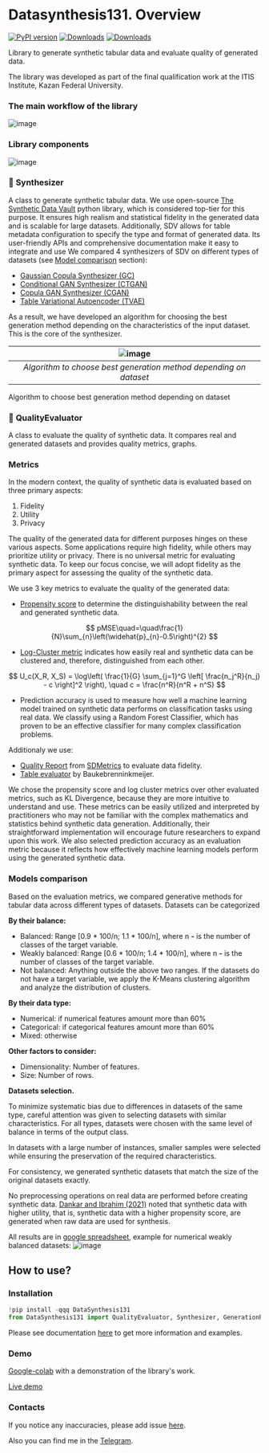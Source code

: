 # Datasynthesis131. Overview
[![PyPI version](https://badge.fury.io/py/DataSynthesis131.svg)](https://badge.fury.io/py/DataSynthesis131)
[![Downloads](https://pepy.tech/badge/DataSynthesis131)](https://pepy.tech/project/DataSynthesis131)
[![Downloads](https://pepy.tech/badge/DataSynthesis131/month)](https://pepy.tech/project/DataSynthesis131)

Library to generate synthetic tabular data and evaluate quality of generated data.

The library was developed as part of the final qualification work at the ITIS Institute, Kazan Federal University.

### The main workflow of the library
![image](https://github.com/MaratElagin/DataSynthesis131/assets/78168429/7df94cc6-c702-4229-8ac8-a43b4bd909de)

### Library components
![image](https://github.com/MaratElagin/DataSynthesis131/assets/78168429/f51280cf-2a96-40ee-828d-8c08dea7e761)

### 🎲 **Synthesizer**
A class to generate synthetic tabular data. We use open-source [The Synthetic Data Vault](https://docs.sdv.dev/sdv) python library, which is considered top-tier for this purpose. It ensures high realism and statistical fidelity in the generated data and is scalable for large datasets. Additionally, SDV allows for table metadata configuration to specify the type and format of generated data. Its user-friendly APIs and comprehensive documentation make it easy to integrate and use
We compared 4 synthesizers of SDV on different types of datasets (see [Model comparison](https://www.notion.so/Datasynthesis131-documentation-59e40c1fac4e406d88f2674a59ea83c4?pvs=21) section):

- [Gaussian Copula Synthesizer (GC)](https://docs.sdv.dev/sdv/single-table-data/modeling/synthesizers/gaussiancopulasynthesizer)
- [Conditional GAN Synthesizer (CTGAN)](https://docs.sdv.dev/sdv/single-table-data/modeling/synthesizers/ctgansynthesizer)
- [Copula GAN Synthesizer (CGAN)](https://docs.sdv.dev/sdv/single-table-data/modeling/synthesizers/copulagansynthesizer)
- [Table Variational Autoencoder (TVAE)](https://docs.sdv.dev/sdv/single-table-data/modeling/synthesizers/tvaesynthesizer)

As a result, we have developed an algorithm for choosing the best generation method depending on the characteristics of the input dataset. This is the core of the synthesizer.

| ![image](https://github.com/MaratElagin/DataSynthesis131/assets/78168429/4150d04e-0438-4492-b037-29c297167147) |
|:--:| 
| *Algorithm to choose best generation method depending on dataset* |

Algorithm to choose best generation method depending on dataset

### 📐 **QualityEvaluator**

A class to evaluate the quality of synthetic data. It compares real and generated datasets and provides quality metrics, graphs.

### Metrics

In the modern context, the quality of synthetic data is evaluated based on three primary aspects:

1. Fidelity
2. Utility
3. Privacy

The quality of the generated data for different purposes hinges on these various aspects. Some applications require high fidelity, while others may prioritize utility or privacy. There is no universal metric for evaluating synthetic data. To keep our focus concise, we will adopt fidelity as the primary aspect for assessing the quality of the synthetic data.

We use 3 key metrics to evaluate the quality of the generated data:

- [Propensity score](https://www.mdpi.com/2227-7390/11/15/3278#:~:text=distribution%20%5B26%5D.-,The%20propensity%20score,-%5B27%5D%20evaluates) to determine the distinguishability between the real and generated synthetic data.

$$
pMSE\quad=\quad\frac{1}{N}\sum_{n}\left(\widehat{p}_{n}-0.5\right)^{2}
$$

- [Log-Cluster metric](https://bmcmedresmethodol.biomedcentral.com/articles/10.1186/s12874-020-00977-1#:~:text=the%20dataset%20level.-,The%20log%2Dcluster%20metric,-%5B39%5D%20is) indicates how easily real and synthetic data can be clustered and, therefore, distinguished from each other.

$$
U_c(X_R, X_S) = \log\left( \frac{1}{G} \sum_{j=1}^G \left[ \frac{n_j^R}{n_j} - c \right]^2 \right), \quad c = \frac{n^R}{n^R + n^S}
$$

- Prediction accuracy is used to measure how well a machine learning model trained on synthetic data performs on classification tasks using real data. We classify using a Random Forest Classifier, which has proven to be an effective classifier for many complex classification problems.

Additionaly we use:

- [Quality Report](https://docs.sdv.dev/sdmetrics/reports/quality-report) from [SDMetrics](https://docs.sdv.dev/sdmetrics) to evaluate data fidelity.
- [Table evaluator](https://github.com/Baukebrenninkmeijer/table-evaluator/tree/master) by Baukebrenninkmeijer.

We chose the propensity score and log cluster metrics over other evaluated metrics, such as KL Divergence, because they are more intuitive to understand and use. These metrics can be easily utilized and interpreted by practitioners who may not be familiar with the complex mathematics and statistics behind synthetic data generation. Additionally, their straightforward implementation will encourage future researchers to expand upon this work.
We also selected prediction accuracy as an evaluation metric because it reflects how effectively machine learning models perform using the generated synthetic data.

### Models comparison

Based on the evaluation metrics, we compared generative methods for tabular data across different types of datasets. Datasets can be categorized 

**By their balance:**

- Balanced: Range [0.9 * 100/n; 1.1 * 100/n], where n **-** is the number of classes of the target variable.
- Weakly balanced: Range [0.6 * 100/n; 1.4 * 100/n], where n **-** is the number of classes of the target variable.
- Not balanced: Anything outside the above two ranges.
If the datasets do not have a target variable, we apply the K-Means clustering algorithm and analyze the distribution of clusters.

**By their data type:**

- Numerical: if numerical features amount more than 60%
- Categorical: if categorical features amount more than 60%
- Mixed: otherwise

**Other factors to consider:**

- Dimensionality: Number of features.
- Size: Number of rows.

**Datasets selection.**

To minimize systematic bias due to differences in datasets of the same type, careful attention was given to selecting datasets with similar characteristics. For all types, datasets were chosen with the same level of balance in terms of the output class.

In datasets with a large number of instances, smaller samples were selected while ensuring the preservation of the required characteristics.

For consistency, we generated synthetic datasets that match the size of the original datasets exactly.

No preprocessing operations on real data are performed before creating synthetic data. [Dankar and Ibrahim (2021)](https://www.mdpi.com/2076-3417/11/5/2158#:~:text=Does%20preprocessing%20real%20data%20prior%20to%20the%20generation%20of%20synthetic%20data%20improve%20the%20utility%20of%20the%20generated%20synthetic%20data%3F) noted that synthetic data with higher utility, that is, synthetic data with a higher propensity score, are generated when raw data are used for synthesis.

All results are in [google spreadsheet](https://docs.google.com/spreadsheets/d/1zOwbl4434EyLFWBd1YC-W45_H1f1AFZaTMWjnS6VhUY/edit?usp=sharing), example for numerical weakly balanced datasets:
![image](https://github.com/MaratElagin/DataSynthesis131/assets/78168429/c94370e9-8a21-4b82-8963-e5d549a20bc9)

## How to use?

### Installation

```python
!pip install -qqq DataSynthesis131
from DataSynthesis131 import QualityEvaluator, Synthesizer, GenerationParams
```

Please see documentation [here](https://github.com/MaratElagin/DataSynthesis131/blob/main/DataSynthesis131/README.md) to get more information and examples.

### Demo

[Google-colab](https://colab.research.google.com/drive/1D66Nfn_miaiLtaa09fVR0Uu6_pDr6LCm?usp=sharing) with a demonstration of the library's work.

[Live demo](https://youtu.be/6htWtSxMVWM)

### Contacts

If you notice any inaccuracies, please add issue [here](https://github.com/MaratElagin/DataSynthesis131/issues).

Also you can find me in the [Telegram](https://t.me/TBag2002).
